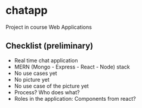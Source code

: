 # chatapp
Project in course Web Applications

## Checklist (preliminary)
* Real time chat application
* MERN (Mongo - Express - React - Node) stack
* No use cases yet
* No picture yet
* No use case of the picture yet
* Process? Who does what?
* Roles in the application: Components from react?
